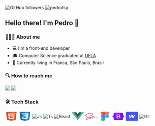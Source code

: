 ![GitHub followers](https://img.shields.io/github/followers/pedrofsp?style=social)  <img src="https://komarev.com/ghpvc/?username=pedrofsp" alt="pedrofsp" />

## Hello there! I'm Pedro 👋 


### 👨🏼‍💻 About me

* 💻 I'm a front-end developer
* 🎓 Computer Science graduated at <a href="https://ufla.br/" target="_blank">UFLA</a>
* 📍 Currently living in Franca, São Paulo, Brasil

### 🔍 How to reach me

<a href="https://www.linkedin.com/in/pedro-presotto" target="_blank"><img src="https://img.shields.io/badge/LinkedIn-0077B5?style=for-the-badge&logo=linkedin&logoColor=white"></a>
<a href = "mailto:pedrohenriquefsp90@gmail.com"><img src="https://img.shields.io/badge/Gmail-D14836?style=for-the-badge&logo=gmail&logoColor=white" target="_blank"></a>

### 🛠 Tech Stack

<div style="display: inline_block">
<img align="center" alt="Html" height="30" width="40" src="https://github.com/devicons/devicon/blob/v2.16.0/icons/html5/html5-original.svg">
<img align="center" alt="Css" height="30" width="40" src="https://github.com/devicons/devicon/blob/v2.16.0/icons/css3/css3-original.svg">
<img align="center" alt="Js" height="30" width="40" src="https://cdn.jsdelivr.net/gh/devicons/devicon/icons/javascript/javascript-plain.svg">
<img align="center" alt="Ts" height="30" width="40" src="https://cdn.jsdelivr.net/gh/devicons/devicon/icons/typescript/typescript-plain.svg">
<img align="center" alt="React" height="30" width="40" src="https://cdn.jsdelivr.net/gh/devicons/devicon/icons/react/react-original.svg">
<img align="center" alt="Vue" height="30" width="40" src="https://github.com/devicons/devicon/blob/v2.16.0/icons/vuejs/vuejs-original.svg">
<img align="center" alt="Sass" height="30" width="40" src="https://github.com/devicons/devicon/blob/v2.16.0/icons/sass/sass-original.svg">
<img align="center" alt="Figma" height="30" width="40" src="https://github.com/devicons/devicon/blob/v2.16.0/icons/figma/figma-original.svg">
<img align="center" alt="Bootstrap" height="30" width="40" src="https://github.com/devicons/devicon/blob/v2.16.0/icons/bootstrap/bootstrap-original.svg">
<img align="center" alt="Webflow" height="30" width="40" src="https://github.com/devicons/devicon/blob/v2.16.0/icons/webflow/webflow-original.svg">
<img align="center" alt="Git" height="30" width="40" src="https://cdn.jsdelivr.net/gh/devicons/devicon/icons/git/git-plain.svg" />
</div>

